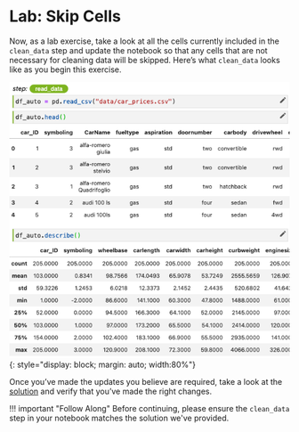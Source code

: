 # Lab: Skip Cells

Now, as a lab exercise, take a look at all the cells currently included in
the `clean_data` step and update the notebook so that any cells that are
not necessary for cleaning data will be skipped. Here’s what `clean_data`
looks like as you begin this exercise.

![read data step](images/read_data.png)
{: style="display: block; margin: auto; width:80%"}

Once you’ve made the updates you believe are required, take a look at the
[solution](lab-skip-cells-solution.md) and verify that you’ve made the right changes.

!!! important "Follow Along"
    Before continuing, please ensure the `clean_data` step in your notebook
    matches the solution we've provided.